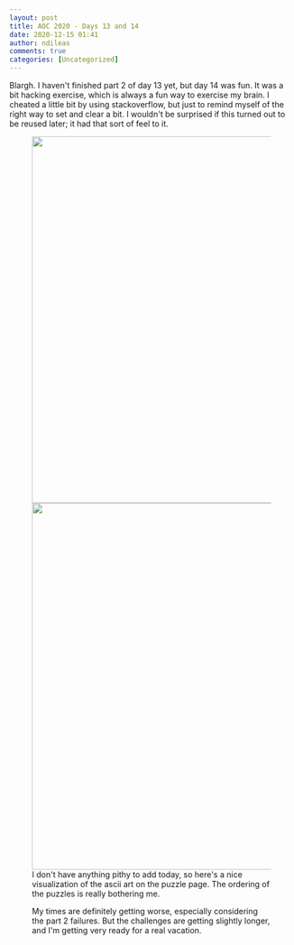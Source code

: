 ```yaml
---
layout: post
title: AOC 2020 - Days 13 and 14
date: 2020-12-15 01:41
author: ndileas
comments: true
categories: [Uncategorized]
---
```


<p>Blargh. I haven't finished part 2 of day 13 yet, but day 14 was fun. It was a bit hacking exercise, which is always a fun way to exercise my brain. I cheated a little bit by using stackoverflow, but just to remind myself of the right way to set and clear a bit. I wouldn't be surprised if this turned out to be reused later; it had that sort of feel to it.</p>



<figure class="wp-block-jetpack-image-compare"><div class="juxtapose" data-mode="horizontal"><img id="182" src="https://natedileas.files.wordpress.com/2020/12/screen_before.png" alt="" width="760" height="650" class="image-compare__image-before" /><img id="183" src="https://natedileas.files.wordpress.com/2020/12/screen_after.png" alt="" width="760" height="650" class="image-compare__image-after" /></div><figcaption>I don't have anything pithy to add today, so here's a nice visualization of the ascii art on the puzzle page. The ordering of the puzzles is really bothering me.</figcaption></figure>



<figure class="wp-block-image size-large"><img src="https://natedileas.files.wordpress.com/2020/12/newplot-1.png?w=1024" alt="" class="wp-image-179" /><figcaption>My times are definitely getting worse, especially considering the part 2 failures. But the challenges are getting slightly longer, and I'm getting very ready for a real vacation.</figcaption></figure>

